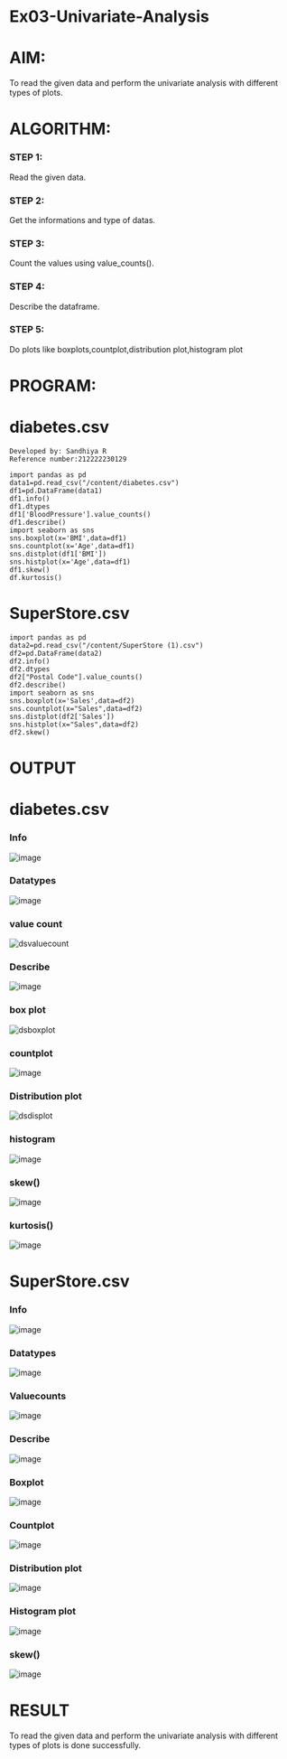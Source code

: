# Ex03-Univariate-Analysis
# AIM:
To read the given data and perform the univariate analysis with different types of plots.

# ALGORITHM:
### STEP 1:
Read the given data.

### STEP 2:
Get the informations and type of datas.

### STEP 3:
Count the values using value_counts().

### STEP 4:
Describe the dataframe.

### STEP 5:
Do plots like boxplots,countplot,distribution plot,histogram plot

# PROGRAM:
# diabetes.csv
```
Developed by: Sandhiya R
Reference number:212222230129

import pandas as pd
data1=pd.read_csv("/content/diabetes.csv")
df1=pd.DataFrame(data1)
df1.info()
df1.dtypes
df1['BloodPressure'].value_counts()
df1.describe()
import seaborn as sns
sns.boxplot(x='BMI',data=df1)
sns.countplot(x='Age',data=df1)
sns.distplot(df1['BMI'])
sns.histplot(x='Age',data=df1)
df1.skew()
df.kurtosis()
```
# SuperStore.csv
```
import pandas as pd
data2=pd.read_csv("/content/SuperStore (1).csv")
df2=pd.DataFrame(data2)
df2.info()
df2.dtypes
df2["Postal Code"].value_counts()
df2.describe()
import seaborn as sns
sns.boxplot(x='Sales',data=df2)
sns.countplot(x="Sales",data=df2)
sns.distplot(df2['Sales'])
sns.histplot(x="Sales",data=df2)
df2.skew()

```
# OUTPUT
# diabetes.csv
### Info
![image](https://user-images.githubusercontent.com/113497571/228897270-c0c98ec4-1b4e-4dd4-a15e-ea1c773384a4.png)
### Datatypes
![image](https://user-images.githubusercontent.com/113497571/228897628-6ed32a70-0afa-479c-a321-b5187f5caba7.png)
### value count
![dsvaluecount](https://user-images.githubusercontent.com/113497571/228898935-1212fa08-0335-4de0-8411-7505cd40ea92.png)
### Describe
![image](https://user-images.githubusercontent.com/113497571/228899232-eeb86634-3960-47bf-9299-3ae99f30bdec.png)
### box plot
![dsboxplot](https://user-images.githubusercontent.com/113497571/228899771-92c75cf0-091d-4f20-8caa-8e1145b2ce59.png)
### countplot
![image](https://user-images.githubusercontent.com/113497571/228900167-cabbc5ee-0ebc-4b9b-bd8d-1ea932efc2aa.png)
### Distribution plot
![dsdisplot](https://user-images.githubusercontent.com/113497571/228900853-c77b3893-d46a-45d5-9439-d17d2449d01f.png)
### histogram
![image](https://user-images.githubusercontent.com/113497571/228901177-b7bf7a6f-bf31-436b-a7b5-df68684af1d8.png)
### skew()
![image](https://user-images.githubusercontent.com/113497571/228901489-48adbab2-380f-49e9-bbe3-d8e2ca3bc710.png)
### kurtosis()
![image](https://user-images.githubusercontent.com/113497571/228901598-bd1a827b-e2f2-4b9f-82b0-f49ee06cf855.png)
# SuperStore.csv
### Info
![image](https://user-images.githubusercontent.com/113497571/228902804-bb5feed6-d936-4e8b-a472-791dd444566b.png)

### Datatypes
![image](https://user-images.githubusercontent.com/113497571/228902893-8387a86b-896d-4bee-9390-f5ae27aa57ab.png)
### Valuecounts
![image](https://user-images.githubusercontent.com/113497571/228903125-2a43e92a-e30d-4f71-98ff-905d20eec578.png)

### Describe
![image](https://user-images.githubusercontent.com/113497571/228903239-b5367ea4-4f11-4c16-ac20-ea795482a67f.png)
### Boxplot
![image](https://user-images.githubusercontent.com/113497571/228903364-32fa540e-9b57-4b2a-84ae-d1bb7f60b08c.png)
### Countplot
![image](https://user-images.githubusercontent.com/113497571/228903771-5d2d5b9a-ee2a-487a-b937-999c6b2b95f1.png)
### Distribution plot
![image](https://user-images.githubusercontent.com/113497571/228903832-e3cbe24a-3a79-4ec5-b790-6714311b9d45.png)

### Histogram plot
![image](https://user-images.githubusercontent.com/113497571/228903964-749e8df0-6c4e-4c2f-aec6-b3e1a70a80ef.png)

### skew()
![image](https://user-images.githubusercontent.com/113497571/228904091-26b8b71b-4ceb-4093-bf3c-7e1c35138d2c.png)
# RESULT
To read the given data and perform the univariate analysis with different types of plots is done successfully.















